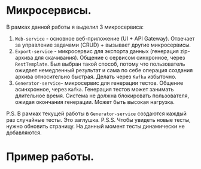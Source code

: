 # Микросервисы.
В рамках данной работы я выделил 3 микросервиса:
1. `Web-service` - основное веб-приложение (UI + API Gateway). Отвечает за управление задачами (CRUD) + вызывает другие
микросервисы.
2. `Export-service` - микросервис для экспорта данных (генерация zip-архива для скачивания). Общение с сервисом
синхронное, через `RestTemplate`. Был выбран такой способ, потому что пользователь ожидает немедленный результат и сама по
себе операция создания архива относительно быстрая. Делать через `Kafka` избыточно. 
3. `Generator-service`- микросервис для генерации тестов. Общение асинхронное, через `Kafka`. Генерация тестов может
занимать длительное время. Система не должна блокировать пользователя, ожидая окончания генерации.
Может быть высокая нагрузка. 

P.S. В рамках текущей работы в `Generator-service` создаются каждый раз случайные тесты. Это заглушка.
P.S.S. Чтобы увидеть новые тесты, нужно обновить страницу. На данный момент тесты динамически не
добавляются.

# Пример работы.

